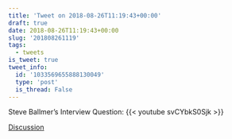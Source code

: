 ```yaml
---
title: 'Tweet on 2018-08-26T11:19:43+00:00'
draft: true
date: 2018-08-26T11:19:43+00:00
slug: '201808261119'
tags:
  - tweets
is_tweet: true
tweet_info:
  id: '1033569655888130049'
  type: 'post'
  is_thread: False
---
```




Steve Ballmer’s Interview Question: {{< youtube svCYbkS0Sjk >}}

[Discussion](https://x.com/sytelus/status/1033569655888130049)
